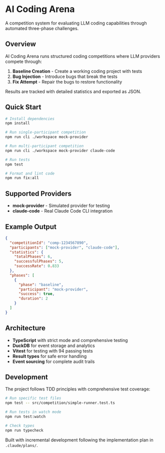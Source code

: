 # AI Coding Arena

A competition system for evaluating LLM coding capabilities through automated three-phase challenges.

## Overview

AI Coding Arena runs structured coding competitions where LLM providers compete through:

1. **Baseline Creation** - Create a working coding project with tests
2. **Bug Injection** - Introduce bugs that break the tests
3. **Fix Attempt** - Repair the bugs to restore functionality

Results are tracked with detailed statistics and exported as JSON.

## Quick Start

```bash
# Install dependencies
npm install

# Run single-participant competition
npm run cli ./workspace mock-provider

# Run multi-participant competition
npm run cli ./workspace mock-provider claude-code

# Run tests
npm test

# Format and lint code
npm run fix:all
```

## Supported Providers

- **mock-provider** - Simulated provider for testing
- **claude-code** - Real Claude Code CLI integration

## Example Output

```json
{
  "competitionId": "comp-1234567890",
  "participants": ["mock-provider", "claude-code"],
  "statistics": {
    "totalPhases": 6,
    "successfulPhases": 5,
    "successRate": 0.833
  },
  "phases": [
    {
      "phase": "baseline",
      "participant": "mock-provider",
      "success": true,
      "duration": 2
    }
  ]
}
```

## Architecture

- **TypeScript** with strict mode and comprehensive testing
- **DuckDB** for event storage and analytics
- **Vitest** for testing with 94 passing tests
- **Result types** for safe error handling
- **Event sourcing** for complete audit trails

## Development

The project follows TDD principles with comprehensive test coverage:

```bash
# Run specific test files
npm test -- src/competition/simple-runner.test.ts

# Run tests in watch mode
npm run test:watch

# Check types
npm run typecheck
```

Built with incremental development following the implementation plan in `.claude/plans/`.
